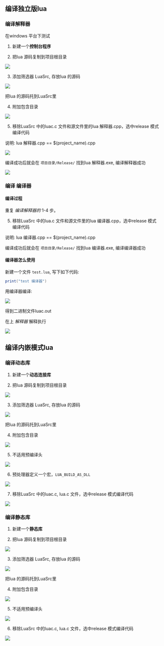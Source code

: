

## 编译独立版lua

### 编译解释器

在windows 平台下测试

1. 新建一个**控制台程序**

2. 把lua 源码复制到项目根目录

<img src="../../images/QQ截图20200928180107.png">

3. 添加筛选器 LuaSrc, 存放lua 的源码

<img src="../../images/QQ截图20200928194951.png">

把lua 的源码托到LuaSrc里

4. 附加包含目录

<img src="../../images/QQ截图20200928195406.png">

5. 移除LuaSrc 中的luac.c 文件和源文件里的lua 解释器.cpp，选中release 模式编译代码

说明: lua 解释器.cpp == $(project_name).cpp

<img src="../../images/QQ截图20200929112139.png">

编译成功后就会在 `项目目录/Release/` 找到lua 解释器.exe, 编译解释器成功

<img src="../../images/QQ截图20200929112434.png">

### 编译 编译器

#### 编译过程

重复 *编译解释器的* 1-4 步。

5. 移除LuaSrc 中的lua.c 文件和源文件里的lua 编译器.cpp，选中release 模式编译代码

说明: lua 编译器.cpp == $(project_name).cpp

编译成功后就会在 `项目目录/Release/` 找到lua 编译器.exe, 编译编译器成功


#### 编译器怎么使用

新建一个文件 `test.lua`, 写下如下代码:

```lua
print("test 编译器")
```

用编译器编译: 

<img src="../../images/QQ截图20200929141035.png">

得到二进制文件luac.out

在上 *解释器* 解释执行

<img src="../../images/QQ截图20200929141240.png">


## 编译内嵌模式lua

### 编译动态库

1. 新建一个**动态连接库**

2. 把lua 源码复制到项目根目录

<img src="../../images/QQ截图20200928180107.png">

3. 添加筛选器 LuaSrc, 存放lua 的源码

<img src="../../images/QQ截图20200928194951.png">

把lua 的源码托到LuaSrc里

4. 附加包含目录

<img src="../../images/QQ截图20200928195406.png">

5. 不适用预编译头

<img src="../../images/QQ截图20200929145817.png">

6. 预处理器定义一个宏，`LUA_BUILD_AS_DLL`

<img src="../../images/QQ截图20200929154327.png">

7. 移除LuaSrc 中的luac.c, lua.c 文件，选中release 模式编译代码

<img src="../../images/QQ截图20200929154548.png">


### 编译静态库

1. 新建一个**静态库**

2. 把lua 源码复制到项目根目录

<img src="../../images/QQ截图20200928180107.png">

3. 添加筛选器 LuaSrc, 存放lua 的源码

<img src="../../images/QQ截图20200928194951.png">

把lua 的源码托到LuaSrc里

4. 附加包含目录

<img src="../../images/QQ截图20200928195406.png">

5. 不适用预编译头

<img src="../../images/QQ截图20200929145817.png">

6. 移除LuaSrc 中的luac.c, lua.c 文件，选中release 模式编译代码

<img src="../../images/QQ截图20200929163209.png">

